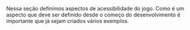 Nessa seção definimos aspectos de acessibilidade do jogo. Como é um aspecto que deve ser definido desde o começo do desenvolvimento é importante que já sejam criados vários exemplos.